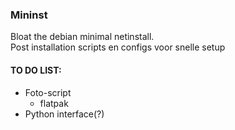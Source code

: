 ### Mininst
Bloat the debian minimal netinstall.\
Post installation scripts en configs voor snelle setup


#### __TO DO LIST:__
- Foto-script
  - flatpak
- Python interface(?)
